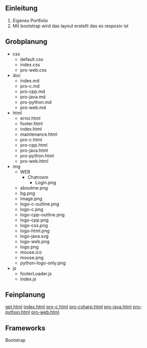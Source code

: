 ## Einleitung
1. Eigenes Portfolio
2. Mit bootstrap wird das layout erstellt das es resposiv ist
## Grobplanung

- css
    - default.css
    - index.css
    - pro-web.css
- doc
    - index.md
    - pro-c.md
    - pro-cpp.md
    - pro-java.md
    - pro-python.md
    - pro-web.md
- html
    - error.html
    - footer.html
    - index.html
    - maintenance.html
    - pro-c.html
    - pro-cpp.html
    - pro-java.html
    - pro-python.html
    - pro-web.html
- img
    - WEB
        - Chatroom
            - Login.png
    - aboutme.png
    - bg.png
    - image.png
    - logo-c-outline.png
    - logo-c.png
    - logo-cpp-outline.png
    - logo-cpp.png
    - logo-css.png
    - logo-html.png
    - logo-java.svg
    - logo-web.png
    - logo.png
    - mouse.ico
    - mouse.png
    - python-logo-only.png
- js
    - footerLoader.js
    - index.js


## Feinplanung
[gpt.html](doc/gpt.md)
[index.html](doc/index.md)
[pro-c.html](doc/pro-c.md)
[pro-csharp.html](doc/pro-csharp.md)
[pro-java.html](doc/pro-java.md)
[pro-python.html](doc/pro-python.md)
[pro-web.html](doc/pro-web.md)

## Frameworks
Bootstrap
